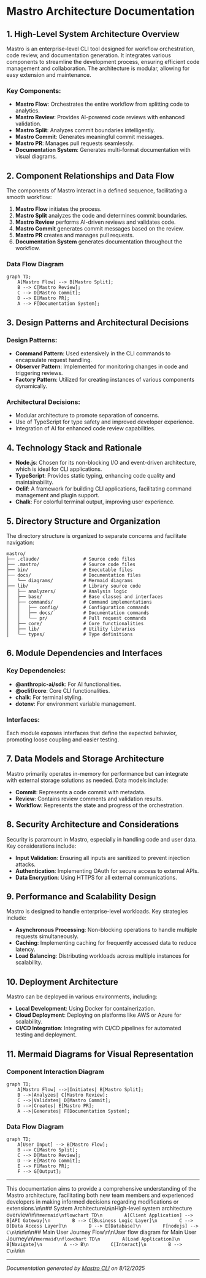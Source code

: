 <!---
This file was automatically generated by Mastro CLI
Generated on: 2025-08-12T04:22:48.852Z
Document type: architecture
Title: Architecture Documentation
References: .claude/settings.local.json, .mastro/analytics.json, lib/commands/config.d.ts, lib/commands/config.d.ts.map, lib/commands/config.js, lib/commands/config.js.map, lib/commands/config/init.d.ts, lib/commands/config/init.d.ts.map, lib/commands/config/init.js, lib/commands/config/init.js.map, lib/commands/config/interactive.d.ts, lib/commands/config/interactive.d.ts.map, lib/commands/config/interactive.js, lib/commands/config/interactive.js.map, lib/lib/config.d.ts, lib/lib/config.d.ts.map, lib/lib/config.js, lib/lib/config.js.map, mastro-vscode/.eslintrc.json, mastro-vscode/package-lock.json, mastro-vscode/package.json, mastro-vscode/tsconfig.json, src/commands/config.ts, src/commands/config/init.ts, src/commands/config/interactive.ts, src/lib/config.ts, bin/run.js, lib/index.d.ts, lib/index.d.ts.map, lib/index.js, lib/index.js.map, lib/analyzers/change-detector.d.ts, lib/analyzers/change-detector.d.ts.map, lib/analyzers/change-detector.js, lib/analyzers/change-detector.js.map, lib/analyzers/impact-analyzer.d.ts

To prevent this file from being overwritten, add custom content
between the CUSTOM_START and CUSTOM_END markers below.
--->

# Mastro Architecture Documentation

## 1. High-Level System Architecture Overview

Mastro is an enterprise-level CLI tool designed for workflow orchestration, code review, and documentation generation. It integrates various components to streamline the development process, ensuring efficient code management and collaboration. The architecture is modular, allowing for easy extension and maintenance.

### Key Components:
- **Mastro Flow**: Orchestrates the entire workflow from splitting code to analytics.
- **Mastro Review**: Provides AI-powered code reviews with enhanced validation.
- **Mastro Split**: Analyzes commit boundaries intelligently.
- **Mastro Commit**: Generates meaningful commit messages.
- **Mastro PR**: Manages pull requests seamlessly.
- **Documentation System**: Generates multi-format documentation with visual diagrams.

## 2. Component Relationships and Data Flow

The components of Mastro interact in a defined sequence, facilitating a smooth workflow:

1. **Mastro Flow** initiates the process.
2. **Mastro Split** analyzes the code and determines commit boundaries.
3. **Mastro Review** performs AI-driven reviews and validates code.
4. **Mastro Commit** generates commit messages based on the review.
5. **Mastro PR** creates and manages pull requests.
6. **Documentation System** generates documentation throughout the workflow.

### Data Flow Diagram
```mermaid
graph TD;
    A[Mastro Flow] --> B[Mastro Split];
    B --> C[Mastro Review];
    C --> D[Mastro Commit];
    D --> E[Mastro PR];
    A --> F[Documentation System];
```

## 3. Design Patterns and Architectural Decisions

### Design Patterns:
- **Command Pattern**: Used extensively in the CLI commands to encapsulate request handling.
- **Observer Pattern**: Implemented for monitoring changes in code and triggering reviews.
- **Factory Pattern**: Utilized for creating instances of various components dynamically.

### Architectural Decisions:
- Modular architecture to promote separation of concerns.
- Use of TypeScript for type safety and improved developer experience.
- Integration of AI for enhanced code review capabilities.

## 4. Technology Stack and Rationale

- **Node.js**: Chosen for its non-blocking I/O and event-driven architecture, which is ideal for CLI applications.
- **TypeScript**: Provides static typing, enhancing code quality and maintainability.
- **Oclif**: A framework for building CLI applications, facilitating command management and plugin support.
- **Chalk**: For colorful terminal output, improving user experience.

## 5. Directory Structure and Organization

The directory structure is organized to separate concerns and facilitate navigation:

```
mastro/
├── .claude/                # Source code files
├── .mastro/                # Source code files
├── bin/                    # Executable files
├── docs/                   # Documentation files
│   └── diagrams/           # Mermaid diagrams
├── lib/                    # Library source code
│   ├── analyzers/          # Analysis logic
│   ├── base/               # Base classes and interfaces
│   ├── commands/           # Command implementations
│   │   ├── config/         # Configuration commands
│   │   ├── docs/           # Documentation commands
│   │   └── pr/             # Pull request commands
│   ├── core/               # Core functionalities
│   ├── lib/                # Utility libraries
│   └── types/              # Type definitions
```

## 6. Module Dependencies and Interfaces

### Key Dependencies:
- **@anthropic-ai/sdk**: For AI functionalities.
- **@oclif/core**: Core CLI functionalities.
- **chalk**: For terminal styling.
- **dotenv**: For environment variable management.

### Interfaces:
Each module exposes interfaces that define the expected behavior, promoting loose coupling and easier testing.

## 7. Data Models and Storage Architecture

Mastro primarily operates in-memory for performance but can integrate with external storage solutions as needed. Data models include:

- **Commit**: Represents a code commit with metadata.
- **Review**: Contains review comments and validation results.
- **Workflow**: Represents the state and progress of the orchestration.

## 8. Security Architecture and Considerations

Security is paramount in Mastro, especially in handling code and user data. Key considerations include:

- **Input Validation**: Ensuring all inputs are sanitized to prevent injection attacks.
- **Authentication**: Implementing OAuth for secure access to external APIs.
- **Data Encryption**: Using HTTPS for all external communications.

## 9. Performance and Scalability Design

Mastro is designed to handle enterprise-level workloads. Key strategies include:

- **Asynchronous Processing**: Non-blocking operations to handle multiple requests simultaneously.
- **Caching**: Implementing caching for frequently accessed data to reduce latency.
- **Load Balancing**: Distributing workloads across multiple instances for scalability.

## 10. Deployment Architecture

Mastro can be deployed in various environments, including:

- **Local Development**: Using Docker for containerization.
- **Cloud Deployment**: Deploying on platforms like AWS or Azure for scalability.
- **CI/CD Integration**: Integrating with CI/CD pipelines for automated testing and deployment.

## 11. Mermaid Diagrams for Visual Representation

### Component Interaction Diagram
```mermaid
graph TD;
    A[Mastro Flow] -->|Initiates| B[Mastro Split];
    B -->|Analyzes| C[Mastro Review];
    C -->|Validates| D[Mastro Commit];
    D -->|Creates| E[Mastro PR];
    A -->|Generates| F[Documentation System];
```

### Data Flow Diagram
```mermaid
graph TD;
    A[User Input] --> B[Mastro Flow];
    B --> C[Mastro Split];
    C --> D[Mastro Review];
    D --> E[Mastro Commit];
    E --> F[Mastro PR];
    F --> G[Output];
```

---

This documentation aims to provide a comprehensive understanding of the Mastro architecture, facilitating both new team members and experienced developers in making informed decisions regarding modifications or extensions.\n\n## System Architecture\n\nHigh-level system architecture overview\n\n```mermaid\nflowchart TD\n        A[Client Application] --> B[API Gateway]\n        B --> C[Business Logic Layer]\n        C --> D[Data Access Layer]\n        D --> E[Database]\n        F[nodejs] --> C\n```\n\n\n\n## Main User Journey Flow\n\nUser flow diagram for Main User Journey\n\n```mermaid\nflowchart TD\n        A[Load Application]\n        B[Navigate]\n        A --> B\n        C[Interact]\n        B --> C\n```\n\n

---

<!-- CUSTOM_START -->
<!-- Add your custom content here - it will be preserved during regeneration -->
<!-- CUSTOM_END -->

*Documentation generated by [Mastro CLI](https://github.com/your-org/mastro) on 8/12/2025*